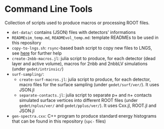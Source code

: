 # Command Line Tools
Collection of scripts used to produce macros or processing ROOT files.

* `det-data/`: contains (JSON) files with detectors' informations
* `READMEsim_temp.md`, `READMEvol_temp.md`: template READMEs to be used in this repository
* `copy-to-lngs.sh`: `rsync`-based bash script to copy new files to LNGS, see [here](https://github.com/mppmu/gerda-snippets/wiki/MaGe-simulations-stored-at-LNGS#adding-your-contribution-to-the-official-repository) for further help
* `create-2nbb-macros.jl`: julia script to produce, for each detector (dead layer and active volume), macros for 2nbb and 2nbbLV simulations (under `gedet/intrinsic/`)
* `surf-sampling/`:
    * `create-surf-macros.jl`: julia script to produce, for each detector, macro files for the surface sampling (under `gedet/surf/ver/`). It uses JSON.jl
    * `separate-contacts.jl`: julia script to separate p+ and n+ contacts simulated surface vertices into different ROOT files (under `gedet/nplus/ver/` and `gedet/pplus/ver/`). It uses Cxx.jl, ROOT.jl and JSON.jl
* `gen-spectra.cxx`: C++ program to produce standard energy histograms that can be found in this repository (`spc-` files)

